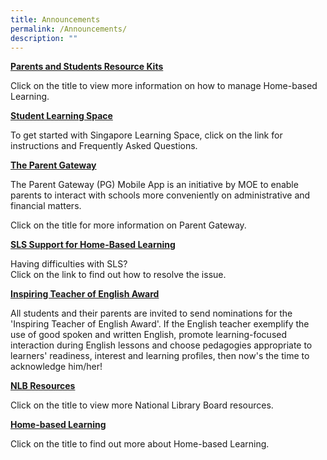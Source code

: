```yaml
---
title: Announcements
permalink: /Announcements/
description: ""
---
```

**[Parents and Students Resource Kits](https://tinyurl.com/capshblresourcekit)**

Click on the title to view more information on how to manage Home-based Learning.

**[Student Learning Space](/files/Student%20Annexes%20(Instructions%20and%20FAQs%20updated%2029%20Mar).pdf)**

To get started with Singapore Learning Space, click on the link for instructions and Frequently Asked Questions.

**[The Parent Gateway](https://youtu.be/tW9jwyuovOo)**

The Parent Gateway (PG) Mobile App is an initiative by MOE to enable parents to interact with schools more conveniently on administrative and financial matters.  
  
Click on the title for more information on Parent Gateway.

**[SLS Support for Home-Based Learning](/files/SLS%20Helplines.pdf)**

Having difficulties with SLS?  
Click on the link to find out how to resolve the issue.

**[Inspiring Teacher of English Award](https://www.languagecouncils.sg/goodenglish/inspiring-teacher-of-english-award/nomination-information)**

All students and their parents are invited to send nominations for the 'Inspiring Teacher of English Award'. If the English teacher exemplify the use of good spoken and written English, promote learning-focused interaction during English lessons and choose pedagogies appropriate to learners' readiness, interest and learning profiles, then now's the time to acknowledge him/her!

**[NLB Resources](https://casuarinapri-moe-edu-sg-admin.cwp.sg/caps/discovereads)**

Click on the title to view more National Library Board resources.

**[Home-based Learning](https://tinyurl.com/classhblcaps)**

Click on the title to find out more about Home-based Learning.

